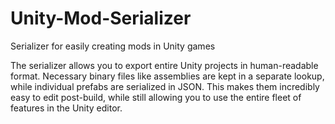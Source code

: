 # Unity-Mod-Serializer
Serializer for easily creating mods in Unity games

The serializer allows you to export entire Unity projects in human-readable format. Necessary binary files like assemblies are kept in a separate lookup, while individual prefabs are serialized in JSON. This makes them incredibly easy to edit post-build, while still allowing you to use the entire fleet of features in the Unity editor.
